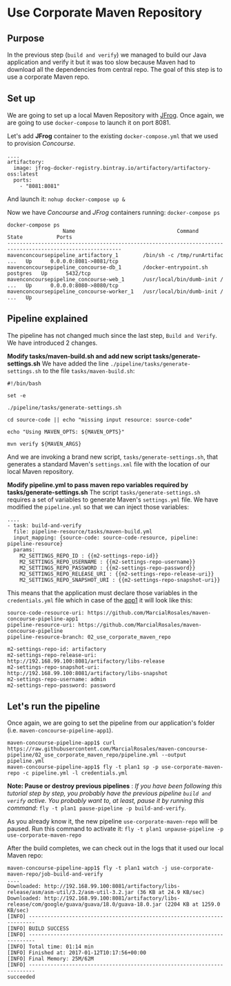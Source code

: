 # Use Corporate Maven Repository

## Purpose

In the previous step (`build and verify`) we managed to build our Java application
and verify it but it was too slow because Maven had to download all the dependencies
from central repo.
The goal of this step is to use a corporate Maven repo.

## Set up
We are going to set up a local Maven Repository with [JFrog](https://www.jfrog.com/).
Once again, we are going to use `docker-compose` to launch it on port 8081.

Let's add **JFrog** container to the existing `docker-compose.yml` that we used to
provision *Concourse*.

```
....
artifactory:
  image: jfrog-docker-registry.bintray.io/artifactory/artifactory-oss:latest
  ports:
    - "8081:8081"
```

And launch it:
`nohup docker-compose up & `

Now we have *Concourse* and *JFrog* containers running: `docker-compose ps`
```
docker-compose ps
                  Name                                 Command               State           Ports
-----------------------------------------------------------------------------------------------------------
mavenconcoursepipeline_artifactory_1        /bin/sh -c /tmp/runArtifac ...   Up      0.0.0.0:8081->8081/tcp
mavenconcoursepipeline_concourse-db_1       /docker-entrypoint.sh postgres   Up      5432/tcp
mavenconcoursepipeline_concourse-web_1      /usr/local/bin/dumb-init / ...   Up      0.0.0.0:8080->8080/tcp
mavenconcoursepipeline_concourse-worker_1   /usr/local/bin/dumb-init / ...   Up
```

## Pipeline explained

The pipeline has not changed much since the last step, `Build and Verify`. We have introduced 2 changes.

**Modify tasks/maven-build.sh and add new script tasks/generate-settings.sh**
We have added the line `./pipeline/tasks/generate-settings.sh` to the file `tasks/maven-build.sh`:
```
#!/bin/bash

set -e

./pipeline/tasks/generate-settings.sh

cd source-code || echo "missing input resource: source-code"

echo "Using MAVEN_OPTS: ${MAVEN_OPTS}"

mvn verify ${MAVEN_ARGS}

```

And we are invoking a brand new script, `tasks/generate-settings.sh`, that generates a standard Maven's `settings.xml` file
with the location of our local Maven repository.

**Modify pipeline.yml to pass maven repo variables required by tasks/generate-settings.sh**
The script `tasks/generate-settings.sh` requires a set of variables to generate Maven's `settings.yml` file. We have modified the `pipeline.yml` so that we can inject those variables:

```
....
- task: build-and-verify
  file: pipeline-resource/tasks/maven-build.yml
  input_mapping: {source-code: source-code-resource, pipeline: pipeline-resource}
  params:
    M2_SETTINGS_REPO_ID : {{m2-settings-repo-id}}
    M2_SETTINGS_REPO_USERNAME : {{m2-settings-repo-username}}
    M2_SETTINGS_REPO_PASSWORD : {{m2-settings-repo-password}}
    M2_SETTINGS_REPO_RELEASE_URI : {{m2-settings-repo-release-uri}}
    M2_SETTINGS_REPO_SNAPSHOT_URI : {{m2-settings-repo-snapshot-uri}}
```

This means that the application must declare those variables in the `credentials.yml` file which in case of the [app1](https://github.com/MarcialRosales/maven-concourse-pipeline-app1) it will look like this:

```
source-code-resource-uri: https://github.com/MarcialRosales/maven-concourse-pipeline-app1
pipeline-resource-uri: https://github.com/MarcialRosales/maven-concourse-pipeline
pipeline-resource-branch: 02_use_corporate_maven_repo

m2-settings-repo-id: artifactory
m2-settings-repo-release-uri: http://192.168.99.100:8081/artifactory/libs-release
m2-settings-repo-snapshot-uri: http://192.168.99.100:8081/artifactory/libs-snapshot
m2-settings-repo-username: admin
m2-settings-repo-password: password
```

## Let's run the pipeline

Once again, we are going to set the pipeline from our application's folder (i.e. `maven-concourse-pipeline-app1`).
```
maven-concourse-pipeline-app1$ curl https://raw.githubusercontent.com/MarcialRosales/maven-concourse-pipeline/02_use_corporate_maven_repo/pipeline.yml --output pipeline.yml
maven-concourse-pipeline-app1$ fly -t plan1 sp -p use-corporate-maven-repo -c pipeline.yml -l credentials.yml
```
**Note: Pause or destroy previous pipelines** : *If you have been following this tutorial step by step, you probably have the previous pipeline `build and verify` active. You probably want to, at least, pause it by running this command*:
`fly -t plan1 pause-pipeline -p build-and-verify`.

As you already know it, the new pipeline `use-corporate-maven-repo` will be paused. Run this command to activate it:
`fly -t plan1 unpause-pipeline -p use-corporate-maven-repo`


After the build completes, we can check out in the logs that it used our local Maven repo:
```
maven-concourse-pipeline-app1$ fly -t plan1 watch -j use-corporate-maven-repo/job-build-and-verify
....
Downloaded: http://192.168.99.100:8081/artifactory/libs-release/asm/asm-util/3.2/asm-util-3.2.jar (36 KB at 24.9 KB/sec)
Downloaded: http://192.168.99.100:8081/artifactory/libs-release/com/google/guava/guava/18.0/guava-18.0.jar (2204 KB at 1259.0 KB/sec)
[INFO] ------------------------------------------------------------------------
[INFO] BUILD SUCCESS
[INFO] ------------------------------------------------------------------------
[INFO] Total time: 01:14 min
[INFO] Finished at: 2017-01-12T10:17:56+00:00
[INFO] Final Memory: 25M/62M
[INFO] ------------------------------------------------------------------------
succeeded
```
